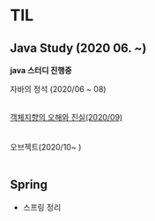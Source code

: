 # TIL



## Java Study (2020 06. ~)



**java 스터디 진행중**



자바의 정석 (2020/06 ~ 08)

</br>
<a href="https://github.com/HyunSung-Na/TIL/tree/master/Books/%EA%B0%9D%EC%B2%B4%EC%A7%80%ED%96%A5%EC%9D%98%20%EC%82%AC%EC%8B%A4%EA%B3%BC%20%EC%98%A4%ED%95%B4">
객체지향의 오해와 진실(2020/09)
</a>
</br>
</br>
</br>
오브젝트(2020/10~ )

</br>
</br>

## Spring

- 스프링 정리

  

